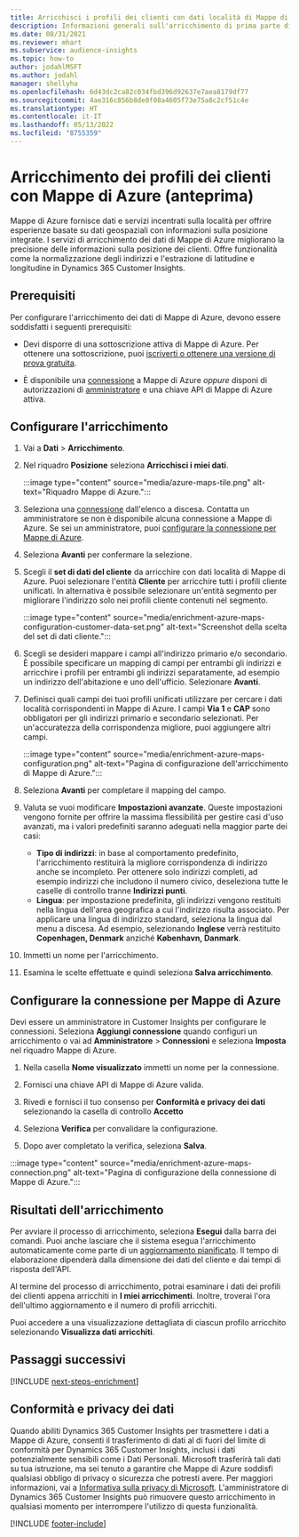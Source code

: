 ```yaml
---
title: Arricchisci i profili dei clienti con dati località di Mappe di Azure
description: Informazioni generali sull'arricchimento di prima parte di Mappe di Azure.
ms.date: 08/31/2021
ms.reviewer: mhart
ms.subservice: audience-insights
ms.topic: how-to
author: jodahlMSFT
ms.author: jodahl
manager: shellyha
ms.openlocfilehash: 6d43dc2ca82c034fbd396d92637e7aea8179df77
ms.sourcegitcommit: 4ae316c856b8de0f08a4605f73e75a8c2cf51c4e
ms.translationtype: HT
ms.contentlocale: it-IT
ms.lasthandoff: 05/13/2022
ms.locfileid: "8755359"
---
```

# <a name="enrichment-of-customer-profiles-with-azure-maps-preview"></a>Arricchimento dei profili dei clienti con Mappe di Azure (anteprima)

Mappe di Azure fornisce dati e servizi incentrati sulla località per offrire esperienze basate su dati geospaziali con informazioni sulla posizione integrate. I servizi di arricchimento dei dati di Mappe di Azure migliorano la precisione delle informazioni sulla posizione dei clienti. Offre funzionalità come la normalizzazione degli indirizzi e l'estrazione di latitudine e longitudine in Dynamics 365 Customer Insights.

## <a name="prerequisites"></a>Prerequisiti

Per configurare l'arricchimento dei dati di Mappe di Azure, devono essere soddisfatti i seguenti prerequisiti:

- Devi disporre di una sottoscrizione attiva di Mappe di Azure. Per ottenere una sottoscrizione, puoi [iscriverti o ottenere una versione di prova gratuita](https://azure.microsoft.com/services/azure-maps/).

- È disponibile una [connessione](connections.md) a Mappe di Azure *oppure* disponi di autorizzazioni di [amministratore](permissions.md#admin) e una chiave API di Mappe di Azure attiva.

## <a name="configure-the-enrichment"></a>Configurare l'arricchimento

1. Vai a **Dati** > **Arricchimento**. 

1. Nel riquadro **Posizione** seleziona **Arricchisci i miei dati**.

   :::image type="content" source="media/azure-maps-tile.png" alt-text="Riquadro Mappe di Azure.":::

1. Seleziona una [connessione](connections.md) dall'elenco a discesa. Contatta un amministratore se non è disponibile alcuna connessione a Mappe di Azure. Se sei un amministratore, puoi [configurare la connessione per Mappe di Azure](#configure-the-connection-for-azure-maps). 

1. Seleziona **Avanti** per confermare la selezione.

1. Scegli il **set di dati del cliente** da arricchire con dati località di Mappe di Azure. Puoi selezionare l'entità **Cliente** per arricchire tutti i profili cliente unificati. In alternativa è possibile selezionare un'entità segmento per migliorare l'indirizzo solo nei profili cliente contenuti nel segmento.

    :::image type="content" source="media/enrichment-azure-maps-configuration-customer-data-set.png" alt-text="Screenshot della scelta del set di dati cliente.":::

1. Scegli se desideri mappare i campi all'indirizzo primario e/o secondario. È possibile specificare un mapping di campi per entrambi gli indirizzi e arricchire i profili per entrambi gli indirizzi separatamente, ad esempio un indirizzo dell'abitazione e uno dell'ufficio. Selezionare **Avanti**.

1. Definisci quali campi dei tuoi profili unificati utilizzare per cercare i dati località corrispondenti in Mappe di Azure. I campi **Via 1** e **CAP** sono obbligatori per gli indirizzi primario e secondario selezionati. Per un'accuratezza della corrispondenza migliore, puoi aggiungere altri campi.

   :::image type="content" source="media/enrichment-azure-maps-configuration.png" alt-text="Pagina di configurazione dell'arricchimento di Mappe di Azure.":::

1. Seleziona **Avanti** per completare il mapping del campo.

1. Valuta se vuoi modificare **Impostazioni avanzate**. Queste impostazioni vengono fornite per offrire la massima flessibilità per gestire casi d'uso avanzati, ma i valori predefiniti saranno adeguati nella maggior parte dei casi:
   - **Tipo di indirizzi**: in base al comportamento predefinito, l'arricchimento restituirà la migliore corrispondenza di indirizzo anche se incompleto. Per ottenere solo indirizzi completi, ad esempio indirizzi che includono il numero civico, deseleziona tutte le caselle di controllo tranne **Indirizzi punti**. 
   - **Lingua**: per impostazione predefinita, gli indirizzi vengono restituiti nella lingua dell'area geografica a cui l'indirizzo risulta associato. Per applicare una lingua di indirizzo standard, seleziona la lingua dal menu a discesa. Ad esempio, selezionando **Inglese** verrà restituito **Copenhagen, Denmark** anziché **København, Danmark**.

1. Immetti un nome per l'arricchimento.

1. Esamina le scelte effettuate e quindi seleziona **Salva arricchimento**.

## <a name="configure-the-connection-for-azure-maps"></a>Configurare la connessione per Mappe di Azure

Devi essere un amministratore in Customer Insights per configurare le connessioni. Seleziona **Aggiungi connessione** quando configuri un arricchimento o vai ad **Amministratore** > **Connessioni** e seleziona **Imposta** nel riquadro Mappe di Azure.

1. Nella casella **Nome visualizzato** immetti un nome per la connessione.

1. Fornisci una chiave API di Mappe di Azure valida.

1. Rivedi e fornisci il tuo consenso per **Conformità e privacy dei dati** selezionando la casella di controllo **Accetto**

1. Seleziona **Verifica** per convalidare la configurazione.

1. Dopo aver completato la verifica, seleziona **Salva**.

:::image type="content" source="media/enrichment-azure-maps-connection.png" alt-text="Pagina di configurazione della connessione di Mappe di Azure.":::

## <a name="enrichment-results"></a>Risultati dell'arricchimento

Per avviare il processo di arricchimento, seleziona **Esegui** dalla barra dei comandi. Puoi anche lasciare che il sistema esegua l'arricchimento automaticamente come parte di un [aggiornamento pianificato](system.md#schedule-tab). Il tempo di elaborazione dipenderà dalla dimensione dei dati del cliente e dai tempi di risposta dell'API.

Al termine del processo di arricchimento, potrai esaminare i dati dei profili dei clienti appena arricchiti in **I miei arricchimenti**. Inoltre, troverai l'ora dell'ultimo aggiornamento e il numero di profili arricchiti.

Puoi accedere a una visualizzazione dettagliata di ciascun profilo arricchito selezionando **Visualizza dati arricchiti**.

## <a name="next-steps"></a>Passaggi successivi

[!INCLUDE [next-steps-enrichment](includes/next-steps-enrichment.md)]

## <a name="data-privacy-and-compliance"></a>Conformità e privacy dei dati

Quando abiliti Dynamics 365 Customer Insights per trasmettere i dati a Mappe di Azure, consenti il trasferimento di dati al di fuori del limite di conformità per Dynamics 365 Customer Insights, inclusi i dati potenzialmente sensibili come i Dati Personali. Microsoft trasferirà tali dati su tua istruzione, ma sei tenuto a garantire che Mappe di Azure soddisfi qualsiasi obbligo di privacy o sicurezza che potresti avere. Per maggiori informazioni, vai a [Informativa sulla privacy di Microsoft](https://go.microsoft.com/fwlink/?linkid=396732).
L'amministratore di Dynamics 365 Customer Insights può rimuovere questo arricchimento in qualsiasi momento per interrompere l'utilizzo di questa funzionalità.

[!INCLUDE [footer-include](includes/footer-banner.md)]
